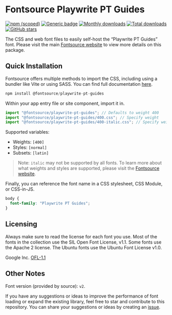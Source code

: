 # Fontsource Playwrite PT Guides

[![npm (scoped)](https://img.shields.io/npm/v/@fontsource/playwrite-pt-guides?color=brightgreen)](https://www.npmjs.com/package/@fontsource/playwrite-pt-guides) [![Generic badge](https://img.shields.io/badge/fontsource-passing-brightgreen)](https://github.com/fontsource/fontsource) [![Monthly downloads](https://badgen.net/npm/dm/@fontsource/playwrite-pt-guides)](https://github.com/fontsource/fontsource) [![Total downloads](https://badgen.net/npm/dt/@fontsource/playwrite-pt-guides)](https://github.com/fontsource/fontsource) [![GitHub stars](https://img.shields.io/github/stars/fontsource/fontsource.svg?style=social&label=Star)](https://github.com/fontsource/fontsource/stargazers)

The CSS and web font files to easily self-host the “Playwrite PT Guides” font. Please visit the main [Fontsource website](https://fontsource.org/fonts/playwrite-pt-guides) to view more details on this package.

## Quick Installation

Fontsource offers multiple methods to import the CSS, including using a bundler like Vite or using SASS. You can find full documentation [here](https://fontsource.org/docs/getting-started/introduction).

```javascript
npm install @fontsource/playwrite-pt-guides
```

Within your app entry file or site component, import it in.

```javascript
import "@fontsource/playwrite-pt-guides"; // Defaults to weight 400
import "@fontsource/playwrite-pt-guides/400.css"; // Specify weight
import "@fontsource/playwrite-pt-guides/400-italic.css"; // Specify weight and style
```

Supported variables:
- Weights: `[400]`
- Styles: `[normal]`
- Subsets: `[latin]`

> Note: `italic` may not be supported by all fonts. To learn more about what weights and styles are supported, please visit the [Fontsource website](https://fontsource.org/fonts/playwrite-pt-guides).

Finally, you can reference the font name in a CSS stylesheet, CSS Module, or CSS-in-JS.

```css
body {
  font-family: "Playwrite PT Guides";
}
```

## Licensing
Always make sure to read the license for each font you use. Most of the fonts in the collection use the SIL Open Font License, v1.1. Some fonts use the Apache 2 license. The Ubuntu fonts use the Ubuntu Font License v1.0.

Google Inc.
[OFL-1.1](http://scripts.sil.org/OFL)

## Other Notes
Font version (provided by source): `v2`.

If you have any suggestions or ideas to improve the performance of font loading or expand the existing library, feel free to star and contribute to this repository. You can share your suggestions or ideas by creating an [issue](https://github.com/fontsource/fontsource/issues).